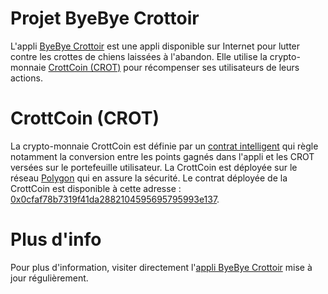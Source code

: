 # Projet ByeBye Crottoir

L'appli [ByeBye Crottoir](https://byebyecrottoir.eu) est une appli disponible sur Internet pour lutter contre les crottes de chiens laissées à l'abandon. Elle utilise la crypto-monnaie [CrottCoin (CROT)](https://github.com/IntraCherche/ByeByeCrottoir/tree/main/CrottCoin) pour récompenser ses utilisateurs de leurs actions.

# CrottCoin (CROT)
La crypto-monnaie CrottCoin est définie par un [contrat intelligent](https://github.com/IntraCherche/ByeByeCrottoir/blob/main/CrottCoin/CrottCoin.sol) qui règle notamment la conversion entre les points gagnés dans l'appli et les CROT versées sur le portefeuille utilisateur. La CrottCoin est déployée sur le réseau [Polygon](https://polygon.technology/) qui en assure la sécurité. Le contrat déployée de la CrottCoin est disponible à cette adresse :  [0x0cfaf78b7319f41da2882104595695795993e137](https://polygonscan.com/token/0x0cfaf78b7319f41da2882104595695795993e137).

# Plus d'info
Pour plus d'information, visiter directement l'[appli ByeBye Crottoir](https://byebyecrottoir.eu) mise à jour régulièrement.
